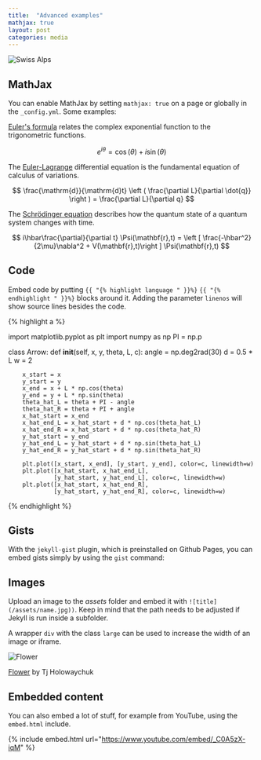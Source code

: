 ```yaml
---
title:  "Advanced examples"
mathjax: true
layout: post
categories: media
---
```


![Swiss Alps](https://user-images.githubusercontent.com/4943215/55412536-edbba180-5567-11e9-9c70-6d33bca3f8ed.jpg)


## MathJax

You can enable MathJax by setting `mathjax: true` on a page or globally in the `_config.yml`. Some examples:

[Euler's formula](https://en.wikipedia.org/wiki/Euler%27s_formula) relates the  complex exponential function to the trigonometric functions.

$$ e^{i\theta}=\cos(\theta)+i\sin(\theta) $$

The [Euler-Lagrange](https://en.wikipedia.org/wiki/Lagrangian_mechanics) differential equation is the fundamental equation of calculus of variations.

$$ \frac{\mathrm{d}}{\mathrm{d}t} \left ( \frac{\partial L}{\partial \dot{q}} \right ) = \frac{\partial L}{\partial q} $$

The [Schrödinger equation](https://en.wikipedia.org/wiki/Schr%C3%B6dinger_equation) describes how the quantum state of a quantum system changes with time.

$$ i\hbar\frac{\partial}{\partial t} \Psi(\mathbf{r},t) = \left [ \frac{-\hbar^2}{2\mu}\nabla^2 + V(\mathbf{r},t)\right ] \Psi(\mathbf{r},t) $$

## Code

Embed code by putting `{{ "{% highlight language " }}%}` `{{ "{% endhighlight " }}%}` blocks around it. Adding the parameter `linenos` will show source lines besides the code.

{% highlight a %}

import matplotlib.pyplot as plt
import numpy as np
PI = np.p

class Arrow:
    def __init__(self, x, y, theta, L, c):
        angle = np.deg2rad(30)
        d = 0.5 * L
        w = 2
        
        x_start = x
        y_start = y
        x_end = x + L * np.cos(theta)
        y_end = y + L * np.sin(theta)
        theta_hat_L = theta + PI - angle
        theta_hat_R = theta + PI + angle
        x_hat_start = x_end
        x_hat_end_L = x_hat_start + d * np.cos(theta_hat_L)
        x_hat_end_R = x_hat_start + d * np.cos(theta_hat_R)
        y_hat_start = y_end
        y_hat_end_L = y_hat_start + d * np.sin(theta_hat_L)
        y_hat_end_R = y_hat_start + d * np.sin(theta_hat_R)
       
        plt.plot([x_start, x_end], [y_start, y_end], color=c, linewidth=w)
        plt.plot([x_hat_start, x_hat_end_L],
                 [y_hat_start, y_hat_end_L], color=c, linewidth=w)
        plt.plot([x_hat_start, x_hat_end_R],
                 [y_hat_start, y_hat_end_R], color=c, linewidth=w)

{% endhighlight %}

## Gists

With the `jekyll-gist` plugin, which is preinstalled on Github Pages, you can embed gists simply by using the `gist` command:

<script src="https://gist.github.com/5555251.js?file=gist.md"></script>

## Images

Upload an image to the *assets* folder and embed it with `![title](/assets/name.jpg))`. Keep in mind that the path needs to be adjusted if Jekyll is run inside a subfolder.

A wrapper `div` with the class `large` can be used to increase the width of an image or iframe.

![Flower](https://user-images.githubusercontent.com/4943215/55412447-bcdb6c80-5567-11e9-8d12-b1e35fd5e50c.jpg)

[Flower](https://unsplash.com/photos/iGrsa9rL11o) by Tj Holowaychuk

## Embedded content

You can also embed a lot of stuff, for example from YouTube, using the `embed.html` include.

{% include embed.html url="https://www.youtube.com/embed/_C0A5zX-iqM" %}
